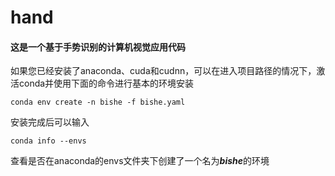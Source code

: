 # hand
#### 这是一个基于手势识别的计算机视觉应用代码

如果您已经安装了anaconda、cuda和cudnn，可以在进入项目路径的情况下，激活conda并使用下面的命令进行基本的环境安装
```angular2html
conda env create -n bishe -f bishe.yaml
```
安装完成后可以输入
```angular2html
conda info --envs
```
查看是否在anaconda的envs文件夹下创建了一个名为***bishe***的环境


